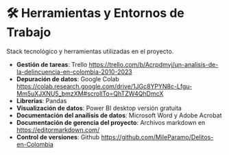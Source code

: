 # 🛠️ Herramientas y Entornos de Trabajo
Stack tecnológico y herramientas utilizadas en el proyecto.

- **Gestión de tareas**: Trello https://trello.com/b/Acrpdmvj/un-analisis-de-la-delincuencia-en-colombia-2010-2023
- **Depuración de datos**: Google Colab https://colab.research.google.com/drive/1JGc8YPYN8c-Lfgu-Mm5uXJXNU5_bmzXM#scrollTo=QhTZW4QhDmcX 
- **Librerías**: Pandas
- **Visualización de datos**: Power BI desktop versión gratuita
- **Documentación del anaílisis de datos**: Microsoft Word y Adobe Acrobat
- **Documentación de gerencia del proyecto**: Archivos markdown en https://editormarkdown.com/ 
- **Control de versiones**: Github https://github.com/MileParamo/Delitos-en-Colombia 